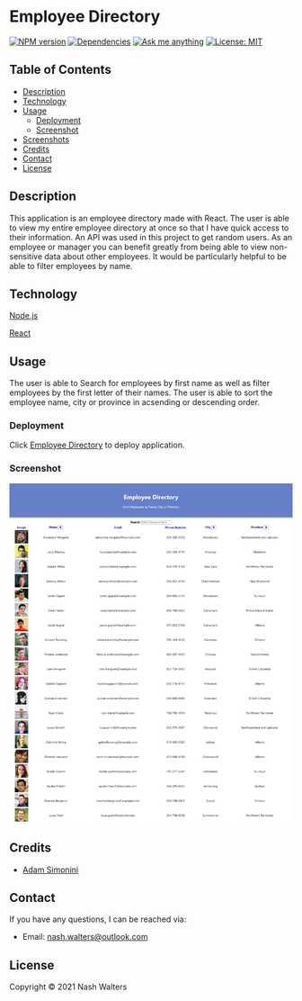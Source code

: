 # Employee Directory

<p>
 <a href=""><img alt="NPM version" src="https://img.shields.io/badge/npm-v6.14.10-blue" target="_blank" /></a>
 <a href=""><img alt="Dependencies" src="https://img.shields.io/badge/dependencies%20-up%20to%20date-orange" target="_blank" /></a>
 <a href="https://github.com/nashwalters"><img alt="Ask me anything" src="https://img.shields.io/badge/Ask%20me-anything-1abc9c.svg" target="_blank" /></a>
 <a href=""><img alt="License: MIT" src="https://img.shields.io/badge/License-MIT-yellow.svg" target="_blank" /></a>
 </p>


## Table of Contents
* [Description](#description)
* [Technology](#technology)
* [Usage](#usage)
  * [Deployment](#deployment)
  * [Screenshot](#screenshot)
* [Screenshots](#screenshots)
* [Credits](#credits)
* [Contact](#contact)
* [License](#license)

## Description
This application is an employee directory made with React. The user is able to view my entire employee directory at once so that I have quick access to their information. An API was used in this project to get random users. As an employee or manager you can benefit greatly from being able to view non-sensitive data about other employees. It would be particularly helpful to be able to filter employees by name.

## Technology
[Node.js](https://nodejs.org/en/)

[React](https://reactjs.org/)

## Usage
The user is able to Search for employees by first name as well as filter employees by the first letter of their names. The user is able to sort the employee name, city or province in acsending or descending order. 

### Deployment

Click [Employee Directory](https://nashwalters.github.io/empl-directory/) to deploy application.

### Screenshot

<p align= "center">
<img src="public/img/screencapture.png" alt="app" width="600px">
</p>


## Credits
* [Adam Simonini](https://github.com/adamsimonini)


## Contact
If you have any questions, I can be reached via:
* <bold>Email</bold>: nash.walters@outlook.com

## License 
Copyright © 2021 Nash Walters
